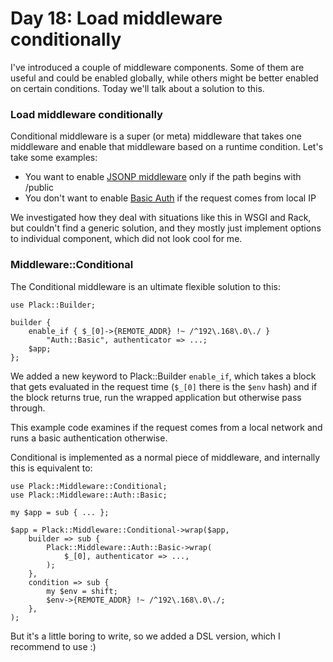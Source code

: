 # Day 18: Load middleware conditionally

I've introduced a couple of middleware components. Some of them are useful and could be enabled globally, while others might be better enabled on certain conditions. Today we'll talk about a solution to this.

### Load middleware conditionally

Conditional middleware is a super (or meta) middleware that takes one middleware and enable that middleware based on a runtime condition. Let's take some examples:

* You want to enable [JSONP middleware](http://advent.plackperl.org/2009/12/day-16-adding-jsonp-support-to-your-app.html) only if the path begins with /public
* You don't want to enable [Basic Auth](http://advent.plackperl.org/2009/12/day-15-authenticate-your-app-with-middleware.html) if the request comes from local IP

We investigated how they deal with situations like this in WSGI and Rack, but couldn't find a generic solution, and they mostly just implement options to individual component, which did not look cool for me.

### Middleware::Conditional

The Conditional middleware is an ultimate flexible solution to this:

    use Plack::Builder;
    
    builder {
        enable_if { $_[0]->{REMOTE_ADDR} !~ /^192\.168\.0\./ }
            "Auth::Basic", authenticator => ...;
        $app;
    };

We added a new keyword to Plack::Builder `enable_if`, which takes a block that gets evaluated in the request time (`$_[0]` there is the `$env` hash) and if the block returns true, run the wrapped application but otherwise pass through.

This example code examines if the request comes from a local network and runs a basic authentication otherwise.

Conditional is implemented as a normal piece of middleware, and internally this is equivalent to:
    
    use Plack::Middleware::Conditional;
    use Plack::Middleware::Auth::Basic;
    
    my $app = sub { ... };
    
    $app = Plack::Middleware::Conditional->wrap($app,
        builder => sub {
            Plack::Middleware::Auth::Basic->wrap(
                $_[0], authenticator => ...,
            );
        },
        condition => sub {
            my $env = shift;
            $env->{REMOTE_ADDR} !~ /^192\.168\.0\./;
        },
    );

But it's a little boring to write, so we added a DSL version, which I recommend to use :)
